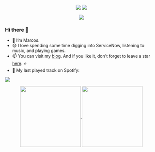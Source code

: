 <p align="center">
<a title="hits" target="_blank" href="https://github.com/mvkassak/mvkassak"><img src="https://hits.b3log.org/mvkassak/mvkassak.svg" ></a>
<a title="github" target="_blank" href="https://github.com/mvkassak"><img src="https://img.shields.io/badge/dynamic/json?label=GitHub&suffix=%20followers&query=%24.data.totalSubs&url=https%3A%2F%2Fapi.spencerwoo.com%2Fsubstats%2F%3Fsource%3Dgithub%26queryKey%3Dmvkassak&labelColor=282c34&color=353940&logo=github&longCache=true" ></a>

<p align="center">
  <img src="https://github-profile-trophy.vercel.app/?username=ryo-ma&theme=onedark&row=2&column=3">
</p>

### Hi there 👋
- 🔭 I’m Marcos.
- 😄 I love spending some time digging into ServiceNow, listening to music, and playing games.
- 📫 You can visit my [blog](https://request.do). And if you like it, don't forget to leave a star [here](https://github.com/mvkassak/request-do). ⭐
- 🎵 My last played track on Spotify:


<p align="left">
  <img src="https://spotify-github-profile.vercel.app/api/view?uid=mvkassak&cover_image=true&theme=natemoo-re&show_offline=false&background_color=121212c&interchange=true&bar_color_cover=true">
</p>

<p align="center">  
<a href="https://github.com/mvkassak/github-readme-stats">
  <img height=200 align="center" src="https://github-readme-stats.vercel.app/api?username=mvkassak&rank_icon=github&card_width=160" />
</a>
<a href="https://github.com/mvkassak/convoychat">
  <img height=200 align="center" src="https://github-readme-stats.vercel.app/api/top-langs?username=mvkassak&layout=compact&langs_count=8&card_width=160" />
</a>
<p align="left">  




  

